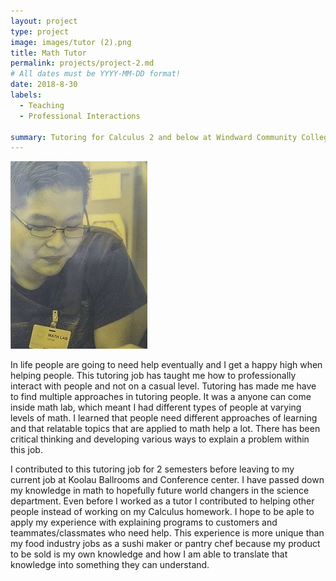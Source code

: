 ```yaml
---
layout: project
type: project
image: images/tutor (2).png
title: Math Tutor
permalink: projects/project-2.md
# All dates must be YYYY-MM-DD format!
date: 2018-8-30
labels:
  - Teaching
  - Professional Interactions
  
summary: Tutoring for Calculus 2 and below at Windward Community College
---
```


<img class="ui medium right floated rounded image" src="../images/tutor (2).jpg">

  In life people are going to need help eventually and I get a happy high when helping people. This tutoring job has taught me how to 
professionally interact with people and not on a casual level. Tutoring has made me have to find multiple approaches in tutoring people.
It was a anyone can come inside math lab, which meant I had different types of people at varying levels of math. I learned that people need different approaches of learning and that relatable topics that are applied to math help a lot. There has been critical thinking and developing various ways to explain a problem within this job.

  I contributed to this tutoring job for 2 semesters before leaving to my current job at Koolau Ballrooms and Conference center. I have passed down my knowledge in math to hopefully future world changers in the science department. Even before I worked as a tutor I contributed to helping other people instead of working on my Calculus homework. I hope to be aple to apply my experience with explaining programs to customers and teammates/classmates who need help. This experience is more unique than my food industry jobs as a sushi maker or pantry chef because my product to be sold is my own knowledge and how I am able to translate that knowledge into something they can understand. 
